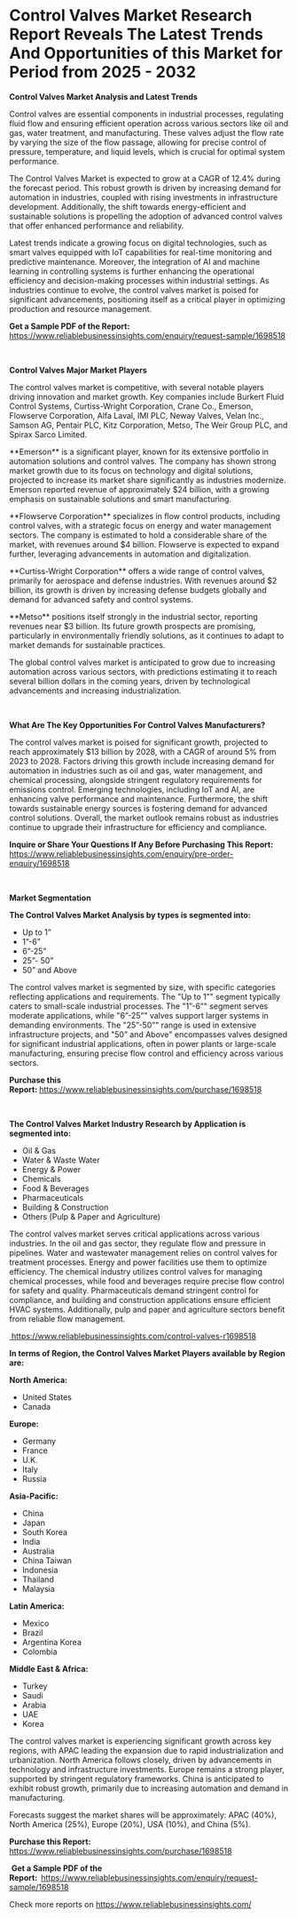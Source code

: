 <p><h1>Control Valves Market Research Report Reveals The Latest Trends And Opportunities of this Market for Period from 2025 - 2032</h1></p><p><strong>Control Valves Market Analysis and Latest Trends</strong></p>
<p><p>Control valves are essential components in industrial processes, regulating fluid flow and ensuring efficient operation across various sectors like oil and gas, water treatment, and manufacturing. These valves adjust the flow rate by varying the size of the flow passage, allowing for precise control of pressure, temperature, and liquid levels, which is crucial for optimal system performance.</p><p>The Control Valves Market is expected to grow at a CAGR of 12.4% during the forecast period. This robust growth is driven by increasing demand for automation in industries, coupled with rising investments in infrastructure development. Additionally, the shift towards energy-efficient and sustainable solutions is propelling the adoption of advanced control valves that offer enhanced performance and reliability.</p><p>Latest trends indicate a growing focus on digital technologies, such as smart valves equipped with IoT capabilities for real-time monitoring and predictive maintenance. Moreover, the integration of AI and machine learning in controlling systems is further enhancing the operational efficiency and decision-making processes within industrial settings. As industries continue to evolve, the control valves market is poised for significant advancements, positioning itself as a critical player in optimizing production and resource management.</p></p>
<p><strong>Get a Sample PDF of the Report:&nbsp;</strong> <a href="https://www.reliablebusinessinsights.com/enquiry/request-sample/1698518?utm_campaign=3113&utm_medium=2&utm_source=Github&utm_content=ia&utm_term=27032025&utm_id=control-valves">https://www.reliablebusinessinsights.com/enquiry/request-sample/1698518</a></p>
<p>&nbsp;</p>
<p><strong>Control Valves Major Market Players</strong></p>
<p><p>The control valves market is competitive, with several notable players driving innovation and market growth. Key companies include Burkert Fluid Control Systems, Curtiss-Wright Corporation, Crane Co., Emerson, Flowserve Corporation, Alfa Laval, IMI PLC, Neway Valves, Velan Inc., Samson AG, Pentair PLC, Kitz Corporation, Metso, The Weir Group PLC, and Spirax Sarco Limited.</p><p>**Emerson** is a significant player, known for its extensive portfolio in automation solutions and control valves. The company has shown strong market growth due to its focus on technology and digital solutions, projected to increase its market share significantly as industries modernize. Emerson reported revenue of approximately $24 billion, with a growing emphasis on sustainable solutions and smart manufacturing.</p><p>**Flowserve Corporation** specializes in flow control products, including control valves, with a strategic focus on energy and water management sectors. The company is estimated to hold a considerable share of the market, with revenues around $4 billion. Flowserve is expected to expand further, leveraging advancements in automation and digitalization.</p><p>**Curtiss-Wright Corporation** offers a wide range of control valves, primarily for aerospace and defense industries. With revenues around $2 billion, its growth is driven by increasing defense budgets globally and demand for advanced safety and control systems.</p><p>**Metso** positions itself strongly in the industrial sector, reporting revenues near $3 billion. Its future growth prospects are promising, particularly in environmentally friendly solutions, as it continues to adapt to market demands for sustainable practices.</p><p>The global control valves market is anticipated to grow due to increasing automation across various sectors, with predictions estimating it to reach several billion dollars in the coming years, driven by technological advancements and increasing industrialization.</p></p>
<p>&nbsp;</p>
<p><strong>What Are The Key Opportunities For Control Valves Manufacturers?</strong></p>
<p><p>The control valves market is poised for significant growth, projected to reach approximately $13 billion by 2028, with a CAGR of around 5% from 2023 to 2028. Factors driving this growth include increasing demand for automation in industries such as oil and gas, water management, and chemical processing, alongside stringent regulatory requirements for emissions control. Emerging technologies, including IoT and AI, are enhancing valve performance and maintenance. Furthermore, the shift towards sustainable energy sources is fostering demand for advanced control solutions. Overall, the market outlook remains robust as industries continue to upgrade their infrastructure for efficiency and compliance.</p></p>
<p><strong>Inquire or Share Your Questions If Any Before Purchasing This Report:</strong> <a href="https://www.reliablebusinessinsights.com/enquiry/pre-order-enquiry/1698518?utm_campaign=3113&utm_medium=2&utm_source=Github&utm_content=ia&utm_term=27032025&utm_id=control-valves">https://www.reliablebusinessinsights.com/enquiry/pre-order-enquiry/1698518</a></p>
<p>&nbsp;</p>
<p><strong>Market Segmentation</strong></p>
<p><strong>The Control Valves Market Analysis by types is segmented into:</strong></p>
<p><ul><li>Up to 1”</li><li>1”-6”</li><li>6”-25”</li><li>25”- 50”</li><li>50” and Above</li></ul></p>
<p><p>The control valves market is segmented by size, with specific categories reflecting applications and requirements. The "Up to 1”" segment typically caters to small-scale industrial processes. The "1”-6”" segment serves moderate applications, while "6”-25”" valves support larger systems in demanding environments. The "25”-50”" range is used in extensive infrastructure projects, and "50” and Above" encompasses valves designed for significant industrial applications, often in power plants or large-scale manufacturing, ensuring precise flow control and efficiency across various sectors.</p></p>
<p><strong>Purchase this Report:&nbsp;</strong><a href="https://www.reliablebusinessinsights.com/purchase/1698518?utm_campaign=3113&utm_medium=2&utm_source=Github&utm_content=ia&utm_term=27032025&utm_id=control-valves">https://www.reliablebusinessinsights.com/purchase/1698518</a></p>
<p>&nbsp;</p>
<p><strong>The Control Valves Market Industry Research by Application is segmented into:</strong></p>
<p><ul><li>Oil & Gas</li><li>Water & Waste Water</li><li>Energy & Power</li><li>Chemicals</li><li>Food & Beverages</li><li>Pharmaceuticals</li><li>Building & Construction</li><li>Others (Pulp & Paper and Agriculture)</li></ul></p>
<p><p>The control valves market serves critical applications across various industries. In the oil and gas sector, they regulate flow and pressure in pipelines. Water and wastewater management relies on control valves for treatment processes. Energy and power facilities use them to optimize efficiency. The chemical industry utilizes control valves for managing chemical processes, while food and beverages require precise flow control for safety and quality. Pharmaceuticals demand stringent control for compliance, and building and construction applications ensure efficient HVAC systems. Additionally, pulp and paper and agriculture sectors benefit from reliable flow management.</p></p>
<p><a href="https://www.reliablebusinessinsights.com/control-valves-r1698518?utm_campaign=3113&utm_medium=2&utm_source=Github&utm_content=ia&utm_term=27032025&utm_id=control-valves">&nbsp;https://www.reliablebusinessinsights.com/control-valves-r1698518</a></p>
<p><strong>In terms of Region, the Control Valves Market Players available by Region are:</strong></p>
<p>
    <p> <strong> North America: </strong>
        <ul>
            <li>United States</li>
            <li>Canada</li>
        </ul>
        </p> 
    <p> <strong> Europe: </strong>
        <ul>
            <li>Germany</li>
            <li>France</li>
            <li>U.K.</li>
            <li>Italy</li>
            <li>Russia</li>
        </ul>
        </p> 
    <p> <strong> Asia-Pacific: </strong>
        <ul>
            <li>China</li>
            <li>Japan</li>
            <li>South Korea</li>
            <li>India</li>
            <li>Australia</li>
            <li>China Taiwan</li>
            <li>Indonesia</li>
            <li>Thailand</li>
            <li>Malaysia</li>
        </ul>
        </p> 
    <p> <strong> Latin America: </strong>
        <ul>
            <li>Mexico</li>
            <li>Brazil</li>
            <li>Argentina Korea</li>
            <li>Colombia</li>
        </ul>
        </p> 
    <p> <strong> Middle East & Africa: </strong>
        <ul>
            <li>Turkey</li>
            <li>Saudi</li>
            <li>Arabia</li>
            <li>UAE</li>
            <li>Korea</li>
        </ul>
    </p>
    </p>
<p><p>The control valves market is experiencing significant growth across key regions, with APAC leading the expansion due to rapid industrialization and urbanization. North America follows closely, driven by advancements in technology and infrastructure investments. Europe remains a strong player, supported by stringent regulatory frameworks. China is anticipated to exhibit robust growth, primarily due to increasing automation and demand in manufacturing. </p><p>Forecasts suggest the market shares will be approximately: APAC (40%), North America (25%), Europe (20%), USA (10%), and China (5%).</p></p>
<p><strong>Purchase this Report: </strong><a href="https://www.reliablebusinessinsights.com/purchase/1698518?utm_campaign=3113&utm_medium=2&utm_source=Github&utm_content=ia&utm_term=27032025&utm_id=control-valves">https://www.reliablebusinessinsights.com/purchase/1698518</a></p>
<p>&nbsp;<strong>Get a Sample PDF of the Report:&nbsp;&nbsp;</strong><a href="https://www.reliablebusinessinsights.com/enquiry/request-sample/1698518?utm_campaign=3113&utm_medium=2&utm_source=Github&utm_content=ia&utm_term=27032025&utm_id=control-valves">https://www.reliablebusinessinsights.com/enquiry/request-sample/1698518</a></p>
<p><strong></strong></p>
<p>Check more reports on <a href="https://www.reliablebusinessinsights.com/?utm_campaign=3113&utm_medium=2&utm_source=Github&utm_content=ia&utm_term=27032025&utm_id=control-valves">https://www.reliablebusinessinsights.com/</a></p>